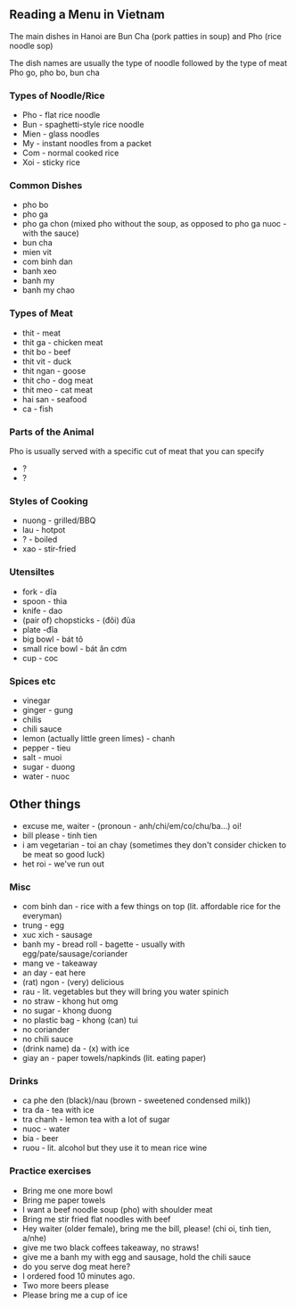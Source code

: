 ## Reading a Menu in Vietnam

The main dishes in Hanoi are Bun Cha (pork patties in soup) and Pho (rice noodle sop)

The dish names are usually the type of noodle followed by the type of meat
Pho go, pho bo, bun cha

### Types of Noodle/Rice

- Pho - flat rice noodle
- Bun - spaghetti-style rice noodle
- Mien - glass noodles
- My - instant noodles from a packet
- Com - normal cooked rice
- Xoi - sticky rice

### Common Dishes
- pho bo
- pho ga
- pho ga chon (mixed pho without the soup, as opposed to pho ga nuoc - with the sauce)
- bun cha
- mien vit
- com binh dan
- banh xeo
- banh my
- banh my chao

### Types of Meat

- thit - meat
- thit ga - chicken meat
- thit bo - beef
- thit vit - duck
- thit ngan - goose
- thit cho - dog meat
- thit meo - cat meat 
- hai san - seafood
- ca - fish

### Parts of the Animal

Pho is usually served with a specific cut of meat that you can specify
- ?
- ?

### Styles of Cooking

- nuong - grilled/BBQ
- lau - hotpot
- ? - boiled
- xao - stir-fried

### Utensiltes

- fork - dĩa
- spoon - thìa
- knife - dao
- (pair of) chopsticks - (đôi) đũa
- plate -đĩa
- big bowl - bát tô
- small rice bowl - bát ăn cơm
- cup - coc

### Spices etc

- vinegar
- ginger - gung
- chilis
- chili sauce
- lemon (actually little green limes) - chanh
- pepper - tieu
- salt - muoi
- sugar - duong
- water - nuoc

## Other things
- excuse me, waiter - (pronoun - anh/chi/em/co/chu/ba...) oi!
- bill please - tinh tien
- i am vegetarian - toi an chay (sometimes they don't consider chicken to be meat so good luck)
- het roi - we've run out


### Misc

- com binh dan - rice with a few things on top (lit. affordable rice for the everyman)
- trung - egg
- xuc xich - sausage
- banh my - bread roll - bagette - usually with egg/pate/sausage/coriander
- mang ve - takeaway
- an day - eat here
- (rat) ngon - (very) delicious
- rau - lit. vegetables but they will bring you water spinich
- no straw - khong hut omg
- no sugar - khong duong
- no plastic bag - khong (can) tui
- no coriander
- no chili sauce
- (drink name) da - (x) with ice
- giay an - paper towels/napkinds (lit. eating paper)


### Drinks

- ca phe den (black)/nau (brown - sweetened condensed milk))
- tra da - tea with ice
- tra chanh - lemon tea with a lot of sugar
- nuoc - water
- bia - beer
- ruou - lit. alcohol but they use it to mean rice wine


### Practice exercises

- Bring me one more bowl
- Bring me paper towels
- I want a beef noodle soup (pho) with shoulder meat
- Bring me stir fried flat noodles with beef
- Hey waiter (older female), bring me the bill, please! (chi oi, tinh tien, a/nhe)
- give me two black coffees takeaway, no straws!
- give me a banh my with egg and sausage, hold the chili sauce
- do you serve dog meat here?
- I ordered food 10 minutes ago. 
- Two more beers please
- Please bring me a cup of ice
